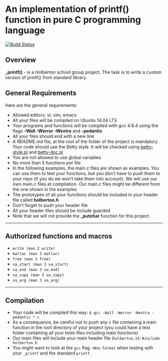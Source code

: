 # An implementation of printf() function in pure C programming language

[![Build Status](https://travis-ci.org/joemccann/dillinger.svg?branch=master)](https://github.com/narnat/printf)

## Overview

**_printf()** - is a Holberton school group project. The task is to write a custom version of printf() from standard library.

## General Requirements

Here are the general requirements:

  - Allowed editors: vi, vim, emacs
  - All your files will be compiled on Ubuntu 14.04 LTS
  - Your programs and functions will be compiled with gcc 4.8.4 using the flags **-Wall -Werror -Wextra** and **-pedantic**
  - All your files should end with a new line
  - *A README.md* file, at the root of the folder of the project is mandatory
Your code should use the Betty style. It will be checked using [betty-style.pl](https://github.com/holbertonschool/Betty/blob/master/betty-style.pl) and [betty-doc.pl](https://github.com/holbertonschool/Betty/blob/master/betty-doc.pl)
  - You are not allowed to use global variables
  - No more than 5 functions per file
  - In the following examples, the main.c files are shown as examples. You can use them to test your functions, but you don’t have to push them to your repo (if you do we won’t take them into account). We will use our own main.c files at compilation. Our main.c files might be different from the one shown in the examples
  - The prototypes of all your functions should be included in your header file called **holberton.h**
  - Don’t forget to push your header file
  - All your header files should be include guarded
  - Note that we will not provide the **_putchar** function for this project

******************************************************************************

## Authorized functions and macros

  - `write (man 2 write)`
  - `malloc (man 3 malloc)`
  - `free (man 3 free)`
  - `va_start (man 3 va_start)`
  - `va_end (man 3 va_end)`
  - `va_copy (man 3 va_copy)`
  - `va_arg (man 3 va_arg)`

******************************************************************************

## Compilation
  -  Your code will be compiled this way:
  ```$ gcc -Wall -Werror -Wextra -pedantic *.c```
  - As a consequence, be careful not to push any c file containing a main function in the root directory of your project (you could have a test folder containing all your tests files including main functions)
  - Our main files will include your main header file (`holberton.h`): `#include holberton.h`
  - You might want to look at the `gcc` flag `-Wno-format` when testing with your `_printf` and the standard `printf`.

